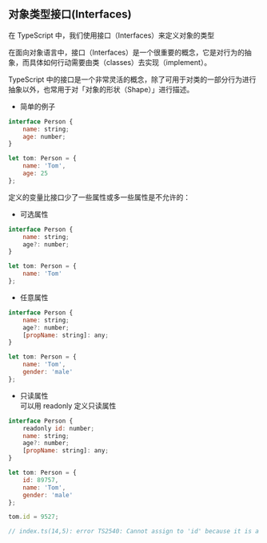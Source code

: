 

 ## 对象类型接口(Interfaces)
 在 TypeScript 中，我们使用接口（Interfaces）来定义对象的类型

在面向对象语言中，接口（Interfaces）是一个很重要的概念，它是对行为的抽象，而具体如何行动需要由类（classes）去实现（implement）。

TypeScript 中的接口是一个非常灵活的概念，除了可用于对类的一部分行为进行抽象以外，也常用于对「对象的形状（Shape）」进行描述。

 - 简单的例子
```javascript
interface Person {
    name: string;
    age: number;
}

let tom: Person = {
    name: 'Tom',
    age: 25
};
```
定义的变量比接口少了一些属性或多一些属性是不允许的：

- 可选属性
```javascript
interface Person {
    name: string;
    age?: number;
}

let tom: Person = {
    name: 'Tom'
};
```

- 任意属性
```javascript
interface Person {
    name: string;
    age?: number;
    [propName: string]: any;
}

let tom: Person = {
    name: 'Tom',
    gender: 'male'
};
```

- 只读属性  
可以用 readonly 定义只读属性
```javascript
interface Person {
    readonly id: number;
    name: string;
    age?: number;
    [propName: string]: any;
}

let tom: Person = {
    id: 89757,
    name: 'Tom',
    gender: 'male'
};

tom.id = 9527;

// index.ts(14,5): error TS2540: Cannot assign to 'id' because it is a constant or a read-only property.

```



